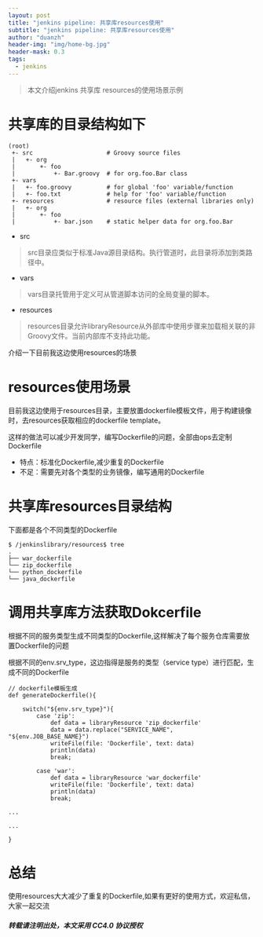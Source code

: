 ```yaml
---
layout: post
title: "jenkins pipeline: 共享库resources使用"
subtitle: "jenkins pipeline: 共享库resources使用"
author: "duanzh"
header-img: "img/home-bg.jpg"
header-mask: 0.3
tags:
  - jenkins
---
```


> 本文介绍jenkins 共享库 resources的使用场景示例

# 共享库的目录结构如下
```
(root)
 +- src                     # Groovy source files
 |   +- org
 |       +- foo
 |           +- Bar.groovy  # for org.foo.Bar class
 +- vars
 |   +- foo.groovy          # for global 'foo' variable/function
 |   +- foo.txt             # help for 'foo' variable/function
 +- resources               # resource files (external libraries only)
 |   +- org
 |       +- foo
 |           +- bar.json    # static helper data for org.foo.Bar
```
- src
> src目录应类似于标准Java源目录结构。执行管道时，此目录将添加到类路径中。

- vars
> vars目录托管用于定义可从管道脚本访问的全局变量的脚本。

- resources
> resources目录允许libraryResource从外部库中使用步骤来加载相关联的非Groovy文件。当前内部库不支持此功能。



介绍一下目前我这边使用resources的场景
# resources使用场景
目前我这边使用于resources目录，主要放置dockerfile模板文件，用于构建镜像时，去resources获取相应的dockerfile template。

这样的做法可以减少开发同学，编写Dockerfile的问题，全部由ops去定制Dockerfile

- 特点：标准化Dockerfile,减少重复的Dockerfile
- 不足：需要先对各个类型的业务镜像，编写通用的Dockerfile

# 共享库resources目录结构

下面都是各个不同类型的Dockerfile
```
$ /jenkinslibrary/resources$ tree
.
├── war_dockerfile
└── zip_dockerfile
└── python_dockerfile
└── java_dockerfile
```

# 调用共享库方法获取Dokcerfile

根据不同的服务类型生成不同类型的Dockerfile,这样解决了每个服务仓库需要放置Dockerfile的问题


根据不同的env.srv_type，这边指得是服务的类型（service type）进行匹配，生成不同的Dockerfile

```
// dockerfile模板生成
def generateDockerfile(){
    
    switch("${env.srv_type}"){
        case 'zip':
            def data = libraryResource 'zip_dockerfile'
            data = data.replace("SERVICE_NAME", "${env.JOB_BASE_NAME}")
            writeFile(file: 'Dockerfile', text: data)
            println(data)
            break;
            
        case 'war':
            def data = libraryResource 'war_dockerfile'
            writeFile(file: 'Dockerfile', text: data)
            println(data)
            break;

...

...
            
}
```
# 总结
使用resources大大减少了重复的Dockerfile,如果有更好的使用方式，欢迎私信，大家一起交流

##### 转载请注明出处，本文采用 CC4.0 协议授权
